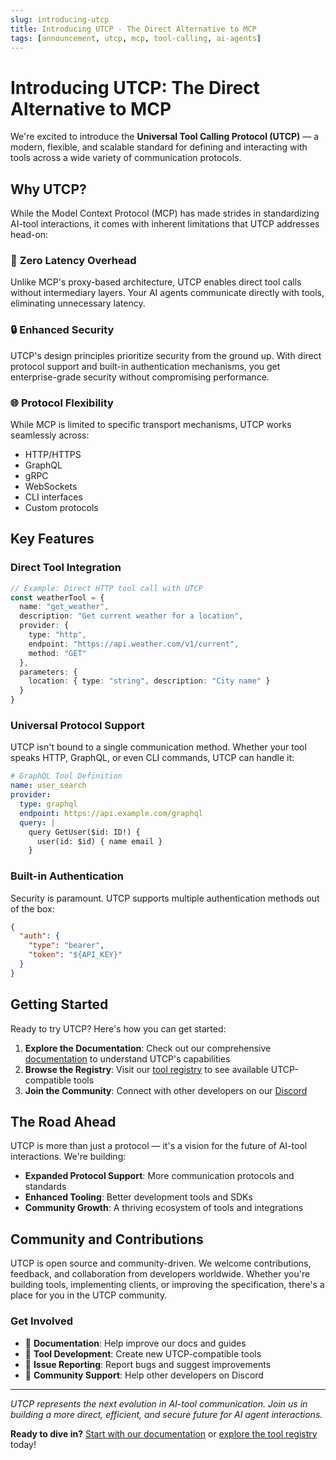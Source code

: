 ```yaml
---
slug: introducing-utcp
title: Introducing UTCP - The Direct Alternative to MCP
tags: [announcement, utcp, mcp, tool-calling, ai-agents]
---
```


# Introducing UTCP: The Direct Alternative to MCP

We're excited to introduce the **Universal Tool Calling Protocol (UTCP)** — a modern, flexible, and scalable standard for defining and interacting with tools across a wide variety of communication protocols.

<!--truncate-->

## Why UTCP?

While the Model Context Protocol (MCP) has made strides in standardizing AI-tool interactions, it comes with inherent limitations that UTCP addresses head-on:

### 🚀 **Zero Latency Overhead**
Unlike MCP's proxy-based architecture, UTCP enables direct tool calls without intermediary layers. Your AI agents communicate directly with tools, eliminating unnecessary latency.

### 🔒 **Enhanced Security**
UTCP's design principles prioritize security from the ground up. With direct protocol support and built-in authentication mechanisms, you get enterprise-grade security without compromising performance.

### 🌐 **Protocol Flexibility**
While MCP is limited to specific transport mechanisms, UTCP works seamlessly across:
- HTTP/HTTPS
- GraphQL
- gRPC
- WebSockets
- CLI interfaces
- Custom protocols

## Key Features

### Direct Tool Integration
```typescript
// Example: Direct HTTP tool call with UTCP
const weatherTool = {
  name: "get_weather",
  description: "Get current weather for a location",
  provider: {
    type: "http",
    endpoint: "https://api.weather.com/v1/current",
    method: "GET"
  },
  parameters: {
    location: { type: "string", description: "City name" }
  }
}
```

### Universal Protocol Support
UTCP isn't bound to a single communication method. Whether your tool speaks HTTP, GraphQL, or even CLI commands, UTCP can handle it:

```yaml
# GraphQL Tool Definition
name: user_search
provider:
  type: graphql
  endpoint: https://api.example.com/graphql
  query: |
    query GetUser($id: ID!) {
      user(id: $id) { name email }
    }
```

### Built-in Authentication
Security is paramount. UTCP supports multiple authentication methods out of the box:

```json
{
  "auth": {
    "type": "bearer",
    "token": "${API_KEY}"
  }
}
```

## Getting Started

Ready to try UTCP? Here's how you can get started:

1. **Explore the Documentation**: Check out our comprehensive [documentation](/docs) to understand UTCP's capabilities
2. **Browse the Registry**: Visit our [tool registry](/registry) to see available UTCP-compatible tools
3. **Join the Community**: Connect with other developers on our [Discord](https://discord.gg/ZpMbQ8jRbD)

## The Road Ahead

UTCP is more than just a protocol — it's a vision for the future of AI-tool interactions. We're building:

- **Expanded Protocol Support**: More communication protocols and standards
- **Enhanced Tooling**: Better development tools and SDKs
- **Community Growth**: A thriving ecosystem of tools and integrations

## Community and Contributions

UTCP is open source and community-driven. We welcome contributions, feedback, and collaboration from developers worldwide. Whether you're building tools, implementing clients, or improving the specification, there's a place for you in the UTCP community.

### Get Involved
- 📖 **Documentation**: Help improve our docs and guides
- 🔧 **Tool Development**: Create new UTCP-compatible tools
- 🐛 **Issue Reporting**: Report bugs and suggest improvements
- 💬 **Community Support**: Help other developers on Discord

---

*UTCP represents the next evolution in AI-tool communication. Join us in building a more direct, efficient, and secure future for AI agent interactions.*

**Ready to dive in?** [Start with our documentation](/docs) or [explore the tool registry](/registry) today!